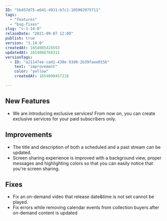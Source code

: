 ```yaml
---
ID: "5b457d75-e641-4931-b7c1-105902975711"
tags:
  - "features"
  - "bug-fixes"
slug: "v-1-14-0"
relaseDate: "2021-09-07 12:00"
publish: true
version: "1.14.0"
createdAt: 1654085424593
updatedAt: 1654088768311
versionTags:
  - ID: "a21147ee-cad1-430e-93d0-2b39faee015b"
    text: "improvement"
    color: "yellow"
    createdAt: 1654090457218

---
```

New Features
------------

*   We are introducing exclusive services! From now on, you can create exclusive services for your paid subscribers only.

Improvements
------------

*   The title and description of both a scheduled and a past stream can be updated.
*   Screen sharing experience is improved with a background view, proper messages and highlighting colors so that you can easily notice that you're screen sharing.

Fixes
-----

*   Fix an on-demand video that release date&time is not set cannot be played.
*   Fix errors while removing calendar events from collection buyers after on-demand content is updated